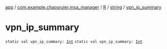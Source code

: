 [app](../../../index.md) / [com.example.chaosruler.msa_manager](../../index.md) / [R](../index.md) / [string](index.md) / [vpn_ip_summary](.)

# vpn_ip_summary

`static val vpn_ip_summary: `[`Int`](https://kotlinlang.org/api/latest/jvm/stdlib/kotlin/-int/index.html)
`static val vpn_ip_summary: `[`Int`](https://kotlinlang.org/api/latest/jvm/stdlib/kotlin/-int/index.html)
